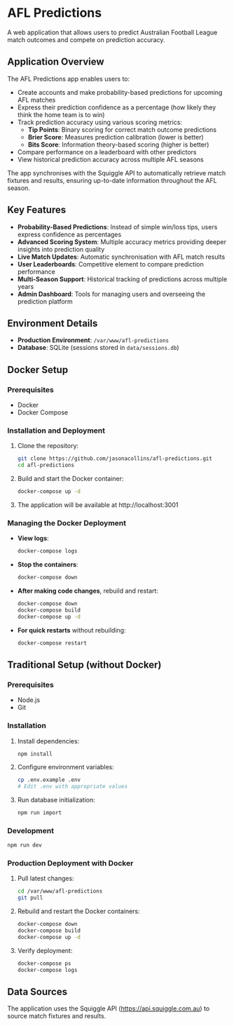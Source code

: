 # AFL Predictions

A web application that allows users to predict Australian Football League match outcomes and compete on prediction accuracy.

## Application Overview

The AFL Predictions app enables users to:

- Create accounts and make probability-based predictions for upcoming AFL matches
- Express their prediction confidence as a percentage (how likely they think the home team is to win)
- Track prediction accuracy using various scoring metrics:
  - **Tip Points**: Binary scoring for correct match outcome predictions
  - **Brier Score**: Measures prediction calibration (lower is better)
  - **Bits Score**: Information theory-based scoring (higher is better)
- Compare performance on a leaderboard with other predictors
- View historical prediction accuracy across multiple AFL seasons

The app synchronises with the Squiggle API to automatically retrieve match fixtures and results, ensuring up-to-date information throughout the AFL season.

## Key Features

- **Probability-Based Predictions**: Instead of simple win/loss tips, users express confidence as percentages
- **Advanced Scoring System**: Multiple accuracy metrics providing deeper insights into prediction quality
- **Live Match Updates**: Automatic synchronisation with AFL match results
- **User Leaderboards**: Competitive element to compare prediction performance
- **Multi-Season Support**: Historical tracking of predictions across multiple years
- **Admin Dashboard**: Tools for managing users and overseeing the prediction platform

## Environment Details

- **Production Environment**: `/var/www/afl-predictions`
- **Database**: SQLite (sessions stored in `data/sessions.db`)

## Docker Setup

### Prerequisites

- Docker
- Docker Compose

### Installation and Deployment

1. Clone the repository:
   ```bash
   git clone https://github.com/jasonacollins/afl-predictions.git
   cd afl-predictions
   ```

2. Build and start the Docker container:
   ```bash
   docker-compose up -d
   ```

3. The application will be available at http://localhost:3001

### Managing the Docker Deployment

- **View logs**:
  ```bash
  docker-compose logs
  ```

- **Stop the containers**:
  ```bash
  docker-compose down
  ```

- **After making code changes**, rebuild and restart:
  ```bash
  docker-compose down
  docker-compose build
  docker-compose up -d
  ```

- **For quick restarts** without rebuilding:
  ```bash
  docker-compose restart
  ```

## Traditional Setup (without Docker)

### Prerequisites

- Node.js
- Git

### Installation

1. Install dependencies:
   ```bash
   npm install
   ```

2. Configure environment variables:
   ```bash
   cp .env.example .env
   # Edit .env with appropriate values
   ```

3. Run database initialization:
   ```bash
   npm run import
   ```

### Development

```bash
npm run dev
```

### Production Deployment with Docker

1. Pull latest changes:
   ```bash
   cd /var/www/afl-predictions
   git pull
   ```

2. Rebuild and restart the Docker containers:
   ```bash
   docker-compose down
   docker-compose build
   docker-compose up -d
   ```

3. Verify deployment:
   ```bash
   docker-compose ps
   docker-compose logs
   ```

## Data Sources

The application uses the Squiggle API (https://api.squiggle.com.au) to source match fixtures and results.
